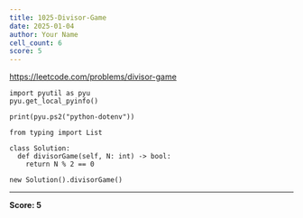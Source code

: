 ```yaml
---
title: 1025-Divisor-Game
date: 2025-01-04
author: Your Name
cell_count: 6
score: 5
---
```


https://leetcode.com/problems/divisor-game


```
import pyutil as pyu
pyu.get_local_pyinfo()
```


```
print(pyu.ps2("python-dotenv"))
```


```
from typing import List
```


```
class Solution:
  def divisorGame(self, N: int) -> bool:
    return N % 2 == 0
```


```
new Solution().divisorGame()
```


---
**Score: 5**